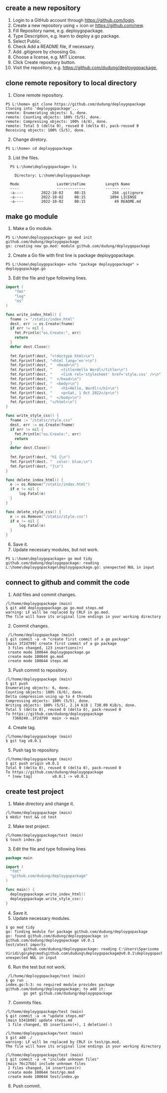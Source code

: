## create a new repository
1. Login to a GitHub account through <https://github.com/login>.
2. Create a new repository using + icon or <https://github.com/new>.
3. Fill Repository name, e.g. deploygopackage.
4. Type Description, e.g. learn to deploy a go package.
5. Select Public.
6. Check Add a README file, if necessary.
7. Add .gitignore by choosing Go.
8. Choose a license, e.g. MIT License.
9. Click Create repository button.
10. Visit the repository, e.g. <https://github.com/dudung/deploygopackage>,


## clone remote repository to local directory
1. Clone remote repository.
  ```
  PS L:\home> git clone https://github.com/dudung/deploygopackage
  Cloning into 'deploygopackage'...
  remote: Enumerating objects: 5, done.
  remote: Counting objects: 100% (5/5), done.
  remote: Compressing objects: 100% (4/4), done.
  remote: Total 5 (delta 0), reused 0 (delta 0), pack-reused 0
  Receiving objects: 100% (5/5), done.
  ```
2. Change diretory.
  ```shell
  PS L:\home> cd deploygopackage
  ```
3. List the files.
  ```shell
    PS L:\home\deploygopackage> ls
    
      Directory: L:\home\deploygopackage
    
    Mode                 LastWriteTime         Length Name
    ----                 -------------         ------ ----
    -a----        2022-10-02     08:15            284 .gitignore
    -a----        2022-10-02     08:15           1094 LICENSE
    -a----        2022-10-02     08:15             49 README.md
  ```


## make go module
1. Make a Go module.
  ```shell
  PS L:\home\deploygopackage> go mod init github.com/dudung/deploygopackage
  go: creating new go.mod: module github.com/dudung/deploygopackage
  ```
2. Create a Go file with first line is package deploygopackage.
  ```shell
  PS L:\home\deploygopackage> echo "package deploygopackage" > deploygopackage.go
  ```
3. Edit the file and type following lines.
  ```go
  import (
      "fmt"
      "log"
      "os"
  )

  func write_index_html() {
    fname := "/static/index.html"
    dest, err := os.Create(fname)
    if err != nil {
      fmt.Println("os.Create:", err)
      return
    }
    defer dest.Close()
    
    fmt.Fprintf(dest, "<!doctype html>\n")
    fmt.Fprintf(dest, "<html lang='en'>\n")
    fmt.Fprintf(dest, "  <head>\n")
    fmt.Fprintf(dest, "    <title>Hello Wordl</title>\n")
    fmt.Fprintf(dest, "    <link rel='stylesheet' href='style.css' />\n")
    fmt.Fprintf(dest, "  </head>\n")
    fmt.Fprintf(dest, "  <body>\n")
    fmt.Fprintf(dest, "    <h1>Hello, Wordl!</h1>\n")
    fmt.Fprintf(dest, "    <p>Sat, 1 Oct 2022</p>\n")
    fmt.Fprintf(dest, "  </body>\n")
    fmt.Fprintf(dest, "</html>\n")
  }

  func write_style_css() {
    fname := "/static/style.css"
    dest, err := os.Create(fname)
    if err != nil {
      fmt.Println("os.Create:", err)
      return
    }
    defer dest.Close()
    
    fmt.Fprintf(dest, "h1 {\n")
    fmt.Fprintf(dest, "  color: blue;\n")
    fmt.Fprintf(dest, "}\n")
  }

  func delete_index_html() {
    e := os.Remove("/static/index.html")
    if e != nil {
        log.Fatal(e)
    }
  }

  func delete_style_css() {
    e := os.Remove("/static/style.css")
    if e != nil {
        log.Fatal(e)
    }
  }
  ```
6. Save it.
7. Update necessary modules, but not work.
  ```shell
  PS L:\home\deploygopackage> go mod tidy
  github.com/dudung/deploygopackage: reading L:\home\deploygopackage\deploygopackage.go: unexpected NUL in input
  ```


## connect to github and commit the code
1. Add files and commit changes.
  ```shell
  /l/home/deploygopackage (main)
  $ git add deploygopackage.go go.mod steps.md
  warning: LF will be replaced by CRLF in go.mod.
  The file will have its original line endings in your working directory
  ```
2. Commit changes.
  ```shell
   /l/home/deploygopackage (main)
  $ git commit -a -m "create first commit of a go package"
  [main 3f2d799] create first commit of a go package
   3 files changed, 123 insertions(+)
   create mode 100644 deploygopackage.go
   create mode 100644 go.mod
   create mode 100644 steps.md
  ```
3. Push commit to repository.
  ```shell
  /l/home/deploygopackage (main)
  $ git push
  Enumerating objects: 6, done.
  Counting objects: 100% (6/6), done.
  Delta compression using up to 4 threads
  Compressing objects: 100% (5/5), done.
  Writing objects: 100% (5/5), 2.14 KiB | 730.00 KiB/s, done.
  Total 5 (delta 0), reused 0 (delta 0), pack-reused 0
  To https://github.com/dudung/deploygopackage
     7360240..3f2d799  main -> main
  ```
4. Create tag.
  ```shell
  /l/home/deploygopackage (main)
  $ git tag v0.0.1
  ```
5. Push tag to repository.
  ```shell
  /l/home/deploygopackage (main)
  $ git push origin v0.0.1
  Total 0 (delta 0), reused 0 (delta 0), pack-reused 0
  To https://github.com/dudung/deploygopackage
   * [new tag]         v0.0.1 -> v0.0.1
  ```

## create test project
1. Make directory and change it.
  ```shell
  /l/home/deploygopackage (main)
  $ mkdir test && cd test
  ```
2. Make test project.
  ```shell
  /l/home/deploygopackage/test (main)
  $ touch index.go
  ```
3. Edit the file and type following lines
  ```go
  package main

  import (
    "fmt"
    "github.com/dudung/deploygopackage"
  )

  func main() {
    deploygopackage.write_index_html()
    deploygopackage.write_style_css()
  }
  ```
4. Save it.
5. Update necessary modules.
  ```shell
  $ go mod tidy
  go: finding module for package github.com/dudung/deploygopackage
  go: found github.com/dudung/deploygopackage in github.com/dudung/deploygopackage v0.0.1
  test/atest imports
          github.com/dudung/deploygopackage: reading C:\Users\Sparisoma Viridi\go\pkg\mod\github.com\dudung\deploygopackage@v0.0.1\deploygopackage.go: unexpected NUL in input
  ```
6. Run the test but not work.
  ```shell
   /l/home/deploygopackage/test (main)
  $ go run .
  index.go:5:3: no required module provides package github.com/dudung/deploygopackage; to add it:
          go get github.com/dudung/deploygopackage
  ```
7. Commits files.
```shell
/l/home/deploygopackage/test (main)
$ git commit -a -m "update steps.md"
[main b341b08] update steps.md
 1 file changed, 85 insertions(+), 1 deletion(-)

/l/home/deploygopackage/test (main)
$ git add ./
warning: LF will be replaced by CRLF in test/go.mod.
The file will have its original line endings in your working directory

/l/home/deploygopackage/test (main)
$ git commit -a -m "include unknown files"
[main 76c27bb] include unknown files
 2 files changed, 14 insertions(+)
 create mode 100644 test/go.mod
 create mode 100644 test/index.go
```
8. Push commit.
```shell
```
